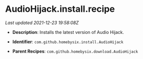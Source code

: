 # AudioHijack.install.recipe

_Last updated 2021-12-23 19:58:08Z_

- **Description**: Installs the latest version of Audio Hijack.

- **Identifier**: `com.github.homebysix.install.AudioHijack`

- **Parent Recipes**: `com.github.homebysix.download.AudioHijack`